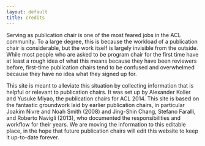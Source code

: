 ```yaml
---
layout: default
title: credits
---
```


Serving as publication chair is one of the most feared jobs in the ACL
community.  To a large degree, this is because the workload of a
publication chair is considerable, but the work itself is largely
invisible from the outside.  While most people who are asked to be
program chair for the first time have at least a rough idea of what
this means because they have been reviewers before, first-time
publication chairs tend to be confused and overwhelmed because they
have no idea what they signed up for.

This site is meant to alleviate this situation by collecting
information that is helpful or relevant to publication chairs.  It was
set up by Alexander Koller and Yusuke Miyao, the publication chairs
for ACL 2014.  This site is based on the fantastic groundwork laid by
earlier publication chairs, in particular Joakim Nivre and Noah Smith
(2008) and Jing-Shin Chang, Stefano Faralli, and Roberto Navigli
(2013), who documented the responsibilities and workflow for their
years.  We are moving the information to this editable place, in the
hope that future publication chairs will edit this website to keep it
up-to-date forever.

